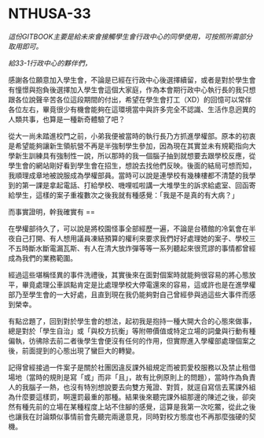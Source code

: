 # NTHUSA-33

*這份GITBOOK主要是給未來會接觸學生會行政中心的同學使用，可按照所需部分取用即可。*

*給33-1行政中心的夥伴們，*

感謝各位願意加入學生會，不論是已經在行政中心後選擇續留，或者是對於學生會有憧憬與抱負後選擇加入學生會這個大家庭，作為本會期行政中心執行長的我只想跟各位說聲辛苦各位這段期間的付出，希望在學生會打工（XD）的回憶可以常伴各位左右，畢竟很少有機會能夠在這環境當中與許多完全不認識、生活作息迥異的人類共事，也算是一種新奇體驗了吧？


從大一尚未踏進校門之前，小弟我便被當時的執行長乃方抓進學權部。原本的初衷是希望能夠讓新生領航營不再是半強制學生參加，因為現在其實並未有規範指向大學新生訓練具有強制性一說，所以那時的我一個腦子抽到就想要去跟學校反應，從學生會的網站剛好看到學生會在招生，想說去找他們反映。後面的結局可想而知，我順理成章地被說服成為學權部員。當時可以說是連學校有幾棟樓都不清楚的我學到的第一課是拿起電話、打給學校、嘰哩呱啦講一大堆學生的訴求給處室、回函寄給學生，這樣的案子重複數次之後我就有種感覺：「我是不是真的有大病？」


而事實證明，幹我確實有 ==


在學權部待久了，可以說是將校園怪事全部經歷一遍，不論是台積館的冷氣會在半夜自己打開、有人想用議員凍結預算的權利來要求我們好好處理她的案子、學校三不五時斷水斷電漏瓦斯、有人在清大放炸彈等等一系列聽起來很荒謬的事情都曾經成為我們的業務範圍。


經過這些堪稱怪異的事件洗禮後，其實後來在面對個案時就能夠很容易的將心態放平，畢竟處理公車誤點肯定是比處理學校大停電還來的容易，這或許也是在進學權部乃至學生會的一大好處，且直到現在我仍能夠對自己曾經參與過這些大事件而感到榮幸。


有點岔題了，回到對於學生會的想法，起初我是抱持一種大開大合的心態來做事，總是對於「學生自治」或「與校方抗衡」等附帶價值或特定立場的詞彙與行動有種偏執，彷彿除去前二者後學生會便沒有任何的作用，但實際進入學權部處理個案之後，前面提到的心態出現了蠻巨大的轉變。


記得曾經接過一件案子是關於社團因違反課外組規定而被罰愛校服務以及禁止租借場地（當時的規則是寫「或」而非「且」，故有比例原則上的問題），當時作為負責人的我腦子一熱，也沒有特別想說要去向雙方蒐證、對質，就逕自寫信去罵課外組為什麼要這樣罰，啊還罰最重的那種。結果後來聽完課外組那邊的陳述之後，卻突然有種先前的立場在某種程度上站不住腳的感覺，這算是我第一次吃鱉，從此之後也讓我在討論類似事情前會先聽完兩邊意見，同時對校方態度也不再那麼強硬的契機。

